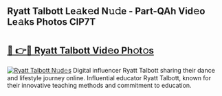 ## Ryatt Talbott Le𝚊k𝚎d N𝚞𝚍e - Part-QAh Vid𝚎o Le𝚊ks Photos ClP7T

# <h2><a href="http://fbbjssp.evod.top/?m=Ryatt+Talbott">🔗 👉🔴 Ryatt Talbott Vid𝚎o Ph𝚘t𝚘s</a></h2>

[![Ryatt Talbott N𝚞d𝚎s](https://i.imgur.com/8V9OHl7.gif)](http://fbbjssp.evod.top/?m=Ryatt+Talbott)
Digital influencer Ryatt Talbott sharing their dance and lifestyle journey online. Influential educator Ryatt Talbott, known for their innovative teaching methods and commitment to education. 
